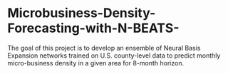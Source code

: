 # Microbusiness-Density-Forecasting-with-N-BEATS-
The goal of this project is to develop an ensemble of Neural Basis Expansion networks trained on U.S. county-level data to predict monthly micro-business density in a given area for 8-month horizon.
